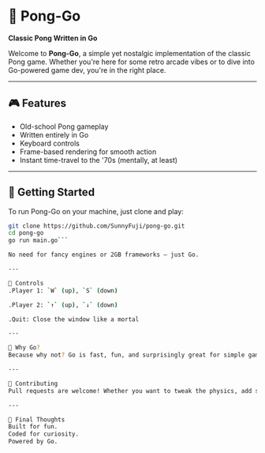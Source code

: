# 🏓 Pong-Go  
**Classic Pong Written in Go**

Welcome to **Pong-Go**, a simple yet nostalgic implementation of the classic Pong game. Whether you're here for some retro arcade vibes or to dive into Go-powered game dev, you're in the right place.

---

## 🎮 Features

- Old-school Pong gameplay  
- Written entirely in Go  
- Keyboard controls  
- Frame-based rendering for smooth action  
- Instant time-travel to the '70s (mentally, at least)

---

## 🚀 Getting Started

To run Pong-Go on your machine, just clone and play:

```bash
git clone https://github.com/SunnyFuji/pong-go.git
cd pong-go
go run main.go```

No need for fancy engines or 2GB frameworks — just Go.

---

🎯 Controls
.Player 1: `W` (up), `S` (down)

.Player 2: `↑` (up), `↓` (down)

.Quit: Close the window like a mortal

---

🧠 Why Go?
Because why not? Go is fast, fun, and surprisingly great for simple games.

---

🤝 Contributing
Pull requests are welcome! Whether you want to tweak the physics, add sound effects, or slap on a menu screen — feel free to pong it forward.

---

🏁 Final Thoughts
Built for fun.
Coded for curiosity.
Powered by Go.
